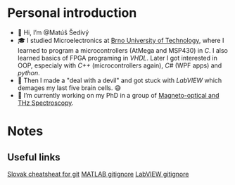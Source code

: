 # Personal introduction
- 👋 Hi, I’m @Matúš Šedivý
- 🎓 I studied Microelectronics at [Brno University of Technology](https://www.vut.cz/en/), where I learned to program a microcontrollers (AtMega and MSP430) in *C*. I also learned basics of FPGA programing in *VHDL*. Later I got interested in OOP, especialy with *C++* (microcontrollers again), *C#* (WPF apps) and *python*.
- 📜 Then I made a "deal with a devil" and got stuck with *LabVIEW* which demages my last five brain cells. 😅
- 🔬 I’m currently working on my PhD in a group of [Magneto-optical and THz Spectroscopy](https://spectroscopy.ceitec.cz/). 
<!---
- 💞️ I’m looking to collaborate on ...
- 📫 How to reach me ...
--->
# Notes

## Useful links
[Slovak cheatsheat for git](https://training.github.com/downloads/sk/github-git-cheat-sheet)
[MATLAB gitignore](https://github.com/github/gitignore/blob/main/Global/MATLAB.gitignore)
[LabVIEW gitignore](https://github.com/github/gitignore/blob/main/Global/MATLAB.gitignore)
<!---
MatSevy/MatSevy is a ✨ special ✨ repository because its `README.md` (this file) appears on your GitHub profile.
You can click the Preview link to take a look at your changes.
--->
